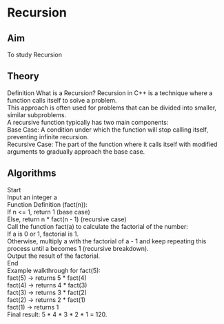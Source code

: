 # Recursion
## Aim
To study Recursion

## Theory
Definition
What is a Recursion?
Recursion in C++ is a technique where a function calls itself to solve a problem.  
This approach is often used for problems that can be divided into smaller, similar subproblems.  
A recursive function typically has two main components:  
Base Case: A condition under which the function will stop calling itself, preventing infinite recursion.  
Recursive Case: The part of the function where it calls itself with modified arguments to gradually approach the base case.  
## Algorithms
Start  
Input an integer a   
Function Definition (fact(n)):  
If n <= 1, return 1 (base case)  
Else, return n * fact(n - 1) (recursive case)  
Call the function fact(a) to calculate the factorial of the number:  
If a is 0 or 1, factorial is 1.  
Otherwise, multiply a with the factorial of a - 1 and keep repeating this process until a becomes 1 (recursive breakdown).  
Output the result of the factorial.  
End  
Example walkthrough for fact(5):  
fact(5) → returns 5 * fact(4)  
fact(4) → returns 4 * fact(3)  
fact(3) → returns 3 * fact(2)  
fact(2) → returns 2 * fact(1)  
fact(1) → returns 1  
Final result: 5 * 4 * 3 * 2 * 1 = 120.  
